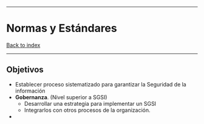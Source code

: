 
---
# Normas y Estándares

[Back to index](../README.md)

---

## Objetivos
- Establecer proceso sistematizado para garantizar la Seguridad de la información
- **Gobernanza**. (Nivel superior a SGSI)
	- Desarrollar una estrategia para implementar un SGSI
	- Integrarlos con otros procesos de la organización.
- 